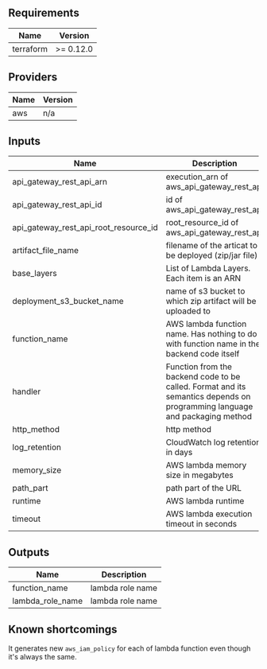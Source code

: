 ## Requirements

| Name | Version |
|------|---------|
| terraform | >= 0.12.0 |

## Providers

| Name | Version |
|------|---------|
| aws | n/a |

## Inputs

| Name | Description | Type | Default | Required |
|------|-------------|------|---------|:--------:|
| api\_gateway\_rest\_api\_arn | execution\_arn of aws\_api\_gateway\_rest\_api | `string` | `""` | no |
| api\_gateway\_rest\_api\_id | id of aws\_api\_gateway\_rest\_api | `string` | `""` | no |
| api\_gateway\_rest\_api\_root\_resource\_id | root\_resource\_id of aws\_api\_gateway\_rest\_api | `string` | `""` | no |
| artifact\_file\_name | filename of the articat to be deployed (zip/jar file) | `string` | n/a | yes |
| base\_layers | List of Lambda Layers. Each item is an ARN | `list(string)` | `[]` | no |
| deployment\_s3\_bucket\_name | name of s3 bucket to which zip artifact will be uploaded to | `string` | n/a | yes |
| function\_name | AWS lambda function name. Has nothing to do with function name in the backend code itself | `string` | n/a | yes |
| handler | Function from the backend code to be called. Format and its semantics depends on programming language and packaging method | `string` | n/a | yes |
| http\_method | http method | `string` | `""` | no |
| log\_retention | CloudWatch log retention in days | `number` | `7` | no |
| memory\_size | AWS lambda memory size in megabytes | `number` | `256` | no |
| path\_part | path part of the URL | `string` | `""` | no |
| runtime | AWS lambda runtime | `string` | n/a | yes |
| timeout | AWS lambda execution timeout in seconds | `number` | `30` | no |

## Outputs

| Name | Description |
|------|-------------|
| function\_name | lambda role name |
| lambda\_role\_name | lambda role name |


## Known shortcomings

It generates new `aws_iam_policy` for each of lambda function even though it's always the same.
